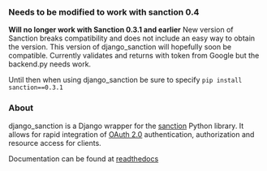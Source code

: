 
### Needs to be modified to work with sanction 0.4 ###

**Will no longer work with Sanction 0.3.1 and earlier** New version of
Sanction breaks compatibility and does not include an easy way to obtain
the version. This version of django_sanction will hopefully soon be compatible. Currently validates and returns with token from Google but the backend.py needs work. 

Until then when using django_sanction be sure to specify `pip install sanction==0.3.1`

### About ###

django\_sanction is a Django wrapper for the [sanction](https://github.com/demianbrecht/sanction) Python library. It allows
for rapid integration of [OAuth 2.0](http://www.google.ca/url?sa=t&rct=j&q=&esrc=s&source=web&cd=1&cad=rja&ved=0CGIQFjAA&url=http%3A%2F%2Ftools.ietf.org%2Fhtml%2Fietf-oauth-v2-30&ei=sBAtULqHDqPOiwK3zoDgDg&usg=AFQjCNGSdKvjocQl86fT8e-dp_53zeqR8g) authentication, authorization and resource
access for clients.

Documentation can be found at [readthedocs](https://django-sanction.readthedocs.org/en/latest/)

